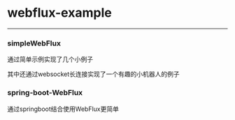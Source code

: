 # webflux-example

---

### simpleWebFlux 

通过简单示例实现了几个小例子

其中还通过websocket长连接实现了一个有趣的小机器人的例子


### spring-boot-WebFlux

通过springboot结合使用WebFlux更简单

